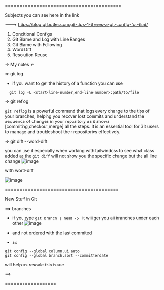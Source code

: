 
=========================================

Subjects you can see here in the link 

---> https://blog.gitbutler.com/git-tips-1-theres-a-git-config-for-that/


1. Conditional Configs
2. Git Blame and Log with Line Ranges
3. Git Blame with Following
4. Word Diff
5. Resolution Reuse


-> My notes <- 

=> git log 

* if you want to get the history of a function you can use 

```
  git log -L <start-line-number,end-line-number>:path/to/file

```

=> git reflog


`git reflog` is a powerful command that logs every change to the tips of your branches, helping you recover lost commits and understand the sequence of changes in your repository as it shows [commiting,checkout,merge] all the steps. It is an essential tool for Git users to manage and troubleshoot their repositories effectively.

=> git diff --word-diff

you can use it especially when working with tailwindcss to see what class added as the `git diff` will not show you the specific change but the all line change 
![image](https://github.com/FoushWare/Cheat-Sheets/assets/18531447/a5061161-49c9-4b05-9d7e-46f59c882526)

with word-diff

![image](https://github.com/FoushWare/Cheat-Sheets/assets/18531447/73d3363e-5162-4426-86c0-d55a57dcd693)


========================================

New Stuff in Git 

==> branches

- if you type `git branch | head -5 ` it will get you all branches under each other 
![image](https://github.com/FoushWare/Cheat-Sheets/assets/18531447/d7b9127a-0b0f-4ca9-b1f1-e57f60dbebd0)

- and not ordered with the last commited

- so
 ```
git config --global column.ui auto
git config --global branch.sort --committerdate

```

will help us resovle this issue 


==>


==================








